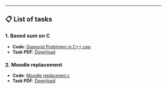 ---
## 📋 **List of tasks**
### 1. Based sum on C
- **Code**: [Diamond Problmem in C++.cpp](./based_sum.c)  
- **Task PDF**: [Download](./Tasks/based_sum.pdf) 

 ### 2. Moodle replacement
- **Code**: [Moodle replacment.c](./Moodle_replacement.c)  
- **Task PDF**: [Download](./Tasks/moodle_replacement.pdf)
